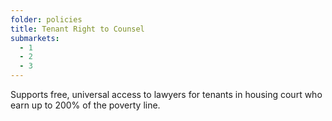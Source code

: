 ```yaml
---
folder: policies
title: Tenant Right to Counsel
submarkets:
  - 1
  - 2
  - 3
---
```

Supports free, universal access to lawyers for tenants in housing court who earn up to 200% of the poverty line.